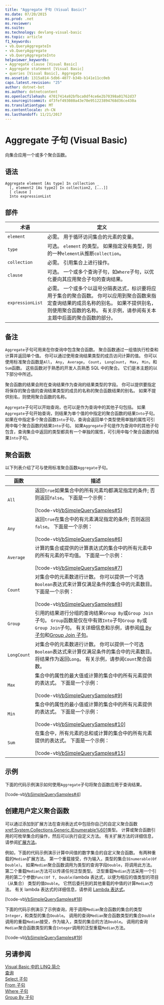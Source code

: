 ```yaml
---
title: "Aggregate 子句 (Visual Basic)"
ms.date: 07/20/2015
ms.prod: .net
ms.reviewer: 
ms.suite: 
ms.technology: devlang-visual-basic
ms.topic: article
f1_keywords:
- vb.QueryAggregateIn
- vb.QueryAggregate
- vb.QueryAggregateInto
helpviewer_keywords:
- Aggregate clause [Visual Basic]
- Aggregate statement [Visual Basic]
- queries [Visual Basic], Aggregate
ms.assetid: 1315a814-5db6-4077-b34b-b141e11cc0eb
caps.latest.revision: "25"
author: dotnet-bot
ms.author: dotnetcontent
ms.openlocfilehash: 47017414a92bfbca0df4ce6e2b70398a01762d37
ms.sourcegitcommit: 4f3fef493080a43e70e951223894768d36ce430a
ms.translationtype: MT
ms.contentlocale: zh-CN
ms.lasthandoff: 11/21/2017
---
```

# <a name="aggregate-clause-visual-basic"></a>Aggregate 子句 (Visual Basic)
向集合应用一个或多个聚合函数。  
  
## <a name="syntax"></a>语法  
  
```  
Aggregate element [As type] In collection _  
  [, element2 [As type2] In collection2, [...]]  
  [ clause ]  
  Into expressionList  
```  
  
## <a name="parts"></a>部件  
  
|术语|定义|  
|---|---|  
|`element`|必需。 用于循环访问集合的元素的变量。|  
|`type`|可选。 `element` 的类型。 如果指定没有类型，则的一种`element`从推断`collection`。|  
|`collection`|必需。 引用集合上进行操作。|  
|`clause`|可选。 一个或多个查询子句，如`Where`子句，以优化要向其应用聚合子句的查询结果。|  
|`expressionList`|必需。 一个或多个以逗号分隔表达式，标识要将应用于集合的聚合函数。 你可以应用到聚合函数来指定查询结果的成员名称的别名。 如果不提供别名，则使用聚合函数的名称。 有关示例，请参阅有关本主题中后面的聚合函数的部分。|  
  
## <a name="remarks"></a>备注  
 `Aggregate`子句可用来在你查询中包含聚合函数。 聚合函数通过一组值执行检查和计算并返回单个值。 你可以通过使用查询结果类型的成员访问计算的值。 你可以使用标准聚合函数是`All`， `Any`， `Average`， `Count`， `LongCount`， `Max`， `Min`，和`Sum`函数。 这些函数对于熟悉的开发人员熟悉 SQL 中的聚合。 它们是本主题的以下部分中所述。  
  
 聚合函数的结果会附在查询结果作为查询的结果类型的字段。 你可以提供要指定将保存的聚合值的查询结果类型的成员的名称的聚合函数结果的别名。 如果不提供别名，则使用聚合函数的名称。  
  
 `Aggregate`子句可以开始查询，也可以是作为查询中的其他子句包括。 如果`Aggregate`子句开始查询，则结果为单个值的中指定的聚合函数的结果`Into`子句。 如果在中指定多个聚合函数`Into`子句，查询会返回单个类型使用单独的属性可引用中每个聚合函数的结果`Into`子句。 如果`Aggregate`子句是作为查询中的其他子句包含，查询集合中返回的类型都具有一个单独的属性，可引用中每个聚合函数的结果`Into`子句。  
  
## <a name="aggregate-functions"></a>聚合函数  
 以下列表介绍了可与使用标准聚合函数`Aggregate`子句。  
  
|函数|描述|  
|---|---|  
|`All`|返回`true`如果集合中的所有元素均都满足指定的条件; 否则返回`false`。 下面是一个示例：<br /><br /> [!code-vb[VbSimpleQuerySamples#5](../../../visual-basic/language-reference/queries/codesnippet/VisualBasic/aggregate-clause_1.vb)]|  
|`Any`|返回`true`在集合中的有元素满足指定的条件; 否则返回`false`。 下面是一个示例：<br /><br /> [!code-vb[VbSimpleQuerySamples#6](../../../visual-basic/language-reference/queries/codesnippet/VisualBasic/aggregate-clause_2.vb)]|  
|`Average`|计算的集合或提供的计算表达式的集合中的所有元素中的所有元素的平均值。 下面是一个示例：<br /><br /> [!code-vb[VbSimpleQuerySamples#7](../../../visual-basic/language-reference/queries/codesnippet/VisualBasic/aggregate-clause_3.vb)]|  
|`Count`|对集合中的元素数进行计数。 你可以提供一个可选`Boolean`表达式来计算仅满足条件的集合中的元素数目。 下面是一个示例：<br /><br /> [!code-vb[VbSimpleQuerySamples#8](../../../visual-basic/language-reference/queries/codesnippet/VisualBasic/aggregate-clause_4.vb)]|  
|`Group`|引用的结果进行分组的查询结果`Group By`或`Group Join`子句。 `Group`函数是仅在中有效`Into`子句`Group By`或`Group Join`子句。 有关详细信息和示例，请参阅[组 By 子句](../../../visual-basic/language-reference/queries/group-by-clause.md)和[Group Join 子句](../../../visual-basic/language-reference/queries/group-join-clause.md)。|  
|`LongCount`|对集合中的元素数进行计数。 你可以提供一个可选`Boolean`表达式来计算仅满足条件的集合中的元素数目。 将结果作为返回`Long`。 有关示例，请参阅`Count`聚合函数。|  
|`Max`|集合中的属性的最大值或计算的集合中的所有元素提供的表达式。 下面是一个示例：<br /><br /> [!code-vb[VbSimpleQuerySamples#9](../../../visual-basic/language-reference/queries/codesnippet/VisualBasic/aggregate-clause_5.vb)]|  
|`Min`|集合中的属性的最小值或计算的集合中的所有元素提供的表达式。 下面是一个示例：<br /><br /> [!code-vb[VbSimpleQuerySamples#10](../../../visual-basic/language-reference/queries/codesnippet/VisualBasic/aggregate-clause_6.vb)]|  
|`Sum`|在集合中，所有元素的总和或计算的集合中的所有元素提供的表达式。 下面是一个示例：<br /><br /> [!code-vb[VbSimpleQuerySamples#15](../../../visual-basic/language-reference/queries/codesnippet/VisualBasic/aggregate-clause_7.vb)]|  
  
## <a name="example"></a>示例  
 下面的代码示例演示如何使用`Aggregate`子句将聚合函数应用于查询结果。  
  
 [!code-vb[VbSimpleQuerySamples#4](../../../visual-basic/language-reference/queries/codesnippet/VisualBasic/aggregate-clause_8.vb)]  
  
## <a name="creating-user-defined-aggregate-functions"></a>创建用户定义聚合函数  
 可以通过添加到扩展方法在查询表达式中包括你自己的自定义聚合函数<xref:System.Collections.Generic.IEnumerable%601>类型。 计算或聚合函数引用的可枚举集合的操作，然后可以执行自定义方法。 有关扩展方法的详细信息，请参阅[扩展方法](../../../visual-basic/programming-guide/language-features/procedures/extension-methods.md)。  
  
 例如，下面的代码示例演示计算中间值的数字集合的自定义聚合函数。 有两种重载的`Median`扩展方法。 第一个重载接受，作为输入，类型的集合`IEnumerable(Of Double)`。 如果`Median`聚合函数调用为类型的查询字段`Double`，将调用此方法。 第二个重载`Median`方法可以传递任何泛型类型。 泛型重载`Median`方法采用一个引用的第二个参数`Func(Of T, Double)`lambda 表达式，以便为相应的值类型的项目 （从集合） 类型的值`Double`。 它然后委托到的其他重载的中值的计算`Median`方法。 有关 lambda 表达式的详细信息，请参阅 [Lambda 表达式](../../../visual-basic/programming-guide/language-features/procedures/lambda-expressions.md)。  
  
 [!code-vb[VbSimpleQuerySamples#18](../../../visual-basic/language-reference/queries/codesnippet/VisualBasic/aggregate-clause_9.vb)]  
  
 下面的代码示例演示了示例查询，用于调用`Median`聚合函数的集合的类型`Integer`，和类型的集合`Double`。 调用的查询`Median`聚合函数类型的集合`Double`调用的重载`Median`接受，作为输入，类型的集合的方法`Double`。 调用的查询`Median`聚合函数类型的集合`Integer`调用的泛型重载`Median`方法。  
  
 [!code-vb[VbSimpleQuerySamples#19](../../../visual-basic/language-reference/queries/codesnippet/VisualBasic/aggregate-clause_10.vb)]  
  
## <a name="see-also"></a>另请参阅  
 [Visual Basic 中的 LINQ 简介](../../../visual-basic/programming-guide/language-features/linq/introduction-to-linq.md)  
 [查询](../../../visual-basic/language-reference/queries/queries.md)  
 [Select 子句](../../../visual-basic/language-reference/queries/select-clause.md)  
 [From 子句](../../../visual-basic/language-reference/queries/from-clause.md)  
 [Where 子句](../../../visual-basic/language-reference/queries/where-clause.md)  
 [Group By 子句](../../../visual-basic/language-reference/queries/group-by-clause.md)
